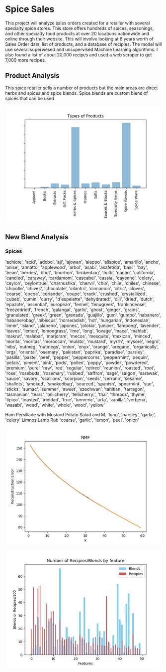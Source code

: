 # Spice Sales
This project will analyze sales orders created for a retailer with several specialty spice stores. This store offers hundreds of spices, seasonings, and other specialty food products at over 20 locations nationwide and online through their website. This will involve looking at 6 years worth of Sales Order data, list of products, and a database of recipies.   The model will use several superviesed and unsupervised Machine Learning algorithms.   I also found a list of about 20,000 recipes and used a web scraper to get 7,000 more recipes.

## Product Analysis

This spice retailer sells a number of products but the main areas are direct herbs and spices and spice blends.  Spice blends are custom blend of spices that can be used 

![image info](images/Products.png)



## New Blend Analysis

### Spices

'achiote', 'acid', 'adobo', 'aji', 'ajowan', 'aleppo', 'allspice',
       'amarillo', 'ancho', 'anise', 'annatto', 'applewood', 'arbol',
       'asabi', 'asafetida', 'basil', 'bay', 'bean', 'berries', 'bhut',
       'bourbon', 'brokenbag', 'bulb', 'cacao', 'california', 'candied',
       'caraway', 'cardamom', 'cascabel', 'cassia', 'cayenne', 'celery',
       'ceylon', 'ceylontrue', 'charnushka', 'chervil', 'chia', 'chile',
       'chiles', 'chinese', 'chipotle', 'chives', 'chocolate', 'cilantro',
       'cinnamon', 'citric', 'cloves', 'coarse', 'cocoa', 'coriander',
       'coupe', 'crack', 'crushed', 'crystallized', 'cubeb', 'cumin',
       'curry', "d'espelette", 'dehydrated:', 'dill', 'dried', 'dutch',
       'epazote', 'essential', 'european', 'fennel', 'fenugreek',
       'frankincense', 'freezedried', 'french', 'galangal', 'garlic',
       'ghost', 'ginger', 'grains', 'granulated', 'greek', 'green',
       'grenada', 'guajillo', 'gum', 'gumbo', 'habanero', 'habanerobag',
       'hibiscus', 'horseradish', 'hot', 'hungarian', 'indonesian',
       'inner', 'island', 'jalapeno', 'japones', 'jolokia', 'juniper',
       'lampong', 'lavender', 'leaves', 'lemon', 'lemongrass', 'lime',
       'long', 'lovage', 'mace', 'mahlab', 'makrut', 'malabar',
       'marjoram', 'mecos', 'mesquite', 'mexican', 'minced', 'morita',
       'moritas', 'moroccan', 'mulato', 'mustard', 'myrrh', 'mysore',
       'negro', 'nibs', 'nutmeg', 'nutmegs', 'onion', 'onyx', 'orange',
       'oregano', 'organically', 'orgs', 'oriental', 'osemary',
       'pakistan', 'paprika', 'paradise', 'parsley', 'pasilla', 'paste',
       'peel', 'pepper', 'peppercorns', 'peppermint', 'pequin', 'petals',
       'piment', 'pink', 'pods', 'pollen', 'poppy', 'powder', 'powdered',
       'premium', 'pure', 'raw', 'red', 'regular', 'retired', 'reunion',
       'roasted', 'root', 'rose', 'rosebuds', 'rosemary', 'rubbed',
       'saffron', 'sage', 'saigon', 'sarawak', 'sauce', 'savory',
       'scallions', 'scorpion', 'seeds', 'serrano', 'sesame', 'shallots',
       'smoked', 'smokedbag', 'sourced', 'spanish', 'spearmint', 'star',
       'sticks', 'sumac', 'summer', 'sweet', 'szechwan', 'tahitian',
       'tarragon', 'tasmanian', 'tears', 'tellicherry', 'tellicherry:',
       'thai', 'threads', 'thyme', 'tipico', 'toasted', 'trinidad',
       'true', 'turmeric', 'urfa', 'vanilla', 'verbena', 'wasabi', 'weed',
       'white', 'whole', 'wood', 'yellow'
       
       
Ham Persillade with Mustard Potato Salad and M.     'long', 'parsley', 'garlic', 'celery'
Limnos Lamb Rub                                     'coarse', 'garlic', 'lemon', 'peel', 'onion'




![image info](images/Reconstruction60.png)

![image info](images/Features.png)
